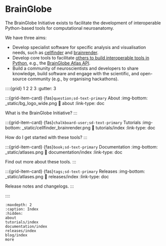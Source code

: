 # BrainGlobe

The BrainGlobe Initiative exists to facilitate the development of interoperable Python-based tools for computational neuroanatomy.

We have three aims:

* Develop specialist software for specific analysis and visualisation needs, such as 
[cellfinder](/documentation/cellfinder/index) and [brainrender](/documentation/brainrender/index).
* Develop core tools to facilitate [others to build interoperable tools in Python](external-tools), e.g., the 
[BrainGlobe Atlas API](/documentation/bg-atlasapi/index).
* Build a community of neuroscientists and developers to share knowledge, build software and engage with the 
scientific, and open-source community (e.g., by organising hackathons).


::::{grid} 1 2 2 3
:gutter: 3

:::{grid-item-card} {fas}`question;sd-text-primary` About
:img-bottom: _static/bg_logo_wide.png
:link: about
:link-type: doc

What is the BrainGlobe Initiative?
:::

:::{grid-item-card} {fas}`chalkboard-user;sd-text-primary` Tutorials
:img-bottom: _static/cellfinder_brainrender.png
:link: tutorials/index
:link-type: doc

How do I get started with these tools?
:::

:::{grid-item-card} {fas}`book;sd-text-primary` Documentation
:img-bottom: _static/atlases.png
:link: documentation/index
:link-type: doc

Find out more about these tools.
:::

:::{grid-item-card} {fas}`tags;sd-text-primary` Releases
:img-bottom: _static/atlases.png
:link: releases/index
:link-type: doc

Release notes and changelogs.
:::

::::

```{toctree}
:maxdepth: 2
:caption: Index
:hidden:
about
tutorials/index
documentation/index
releases/index
blog/index
more
```
